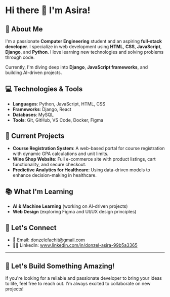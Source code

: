 # Hi there 👋 I'm Asira!

## 🚀 About Me
I'm a passionate **Computer Engineering** student and an aspiring **full-stack developer**. I specialize in web development using **HTML**, **CSS**, **JavaScript**, **Django**, and **Python**. I love learning new technologies and solving problems through code.

Currently, I'm diving deep into **Django**, **JavaScript frameworks**, and building AI-driven projects.

## 💻 Technologies & Tools
- **Languages**: Python, JavaScript, HTML, CSS
- **Frameworks**: Django, React
- **Databases**: MySQL
- **Tools**: Git, GitHub, VS Code, Docker, Figma

## 🌱 Current Projects
- **Course Registration System**: A web-based portal for course registration with dynamic GPA calculations and unit limits.
- **Wine Shop Website**: Full e-commerce site with product listings, cart functionality, and secure checkout.
- **Predictive Analytics for Healthcare**: Using data-driven models to enhance decision-making in healthcare.

## 📚 What I'm Learning
- **AI & Machine Learning** (working on AI-driven projects)
- **Web Design** (exploring Figma and UI/UX design principles)

## 🤝 Let's Connect
- 📧 Email: donzelefachit@gmail.com
- 🦸‍♂️ LinkedIn: www.linkedin.com/in/donzel-asira-99b5a3365

---

## 🔨 Let's Build Something Amazing!
If you're looking for a reliable and passionate developer to bring your ideas to life, feel free to reach out. I'm always excited to collaborate on new projects!

